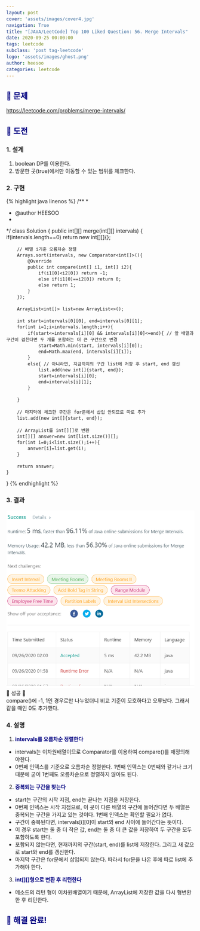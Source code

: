 ```yaml
---
layout: post
cover: 'assets/images/cover4.jpg'
navigation: True
title: "[JAVA/LeetCode] Top 100 Liked Question: 56. Merge Intervals"
date: 2020-09-25 00:00:00
tags: leetcode
subclass: 'post tag-leetcode'
logo: 'assets/images/ghost.png'
author: heesoo
categories: leetcode
---
```

## <span style="color:navy">👀 문제</span>
<https://leetcode.com/problems/merge-intervals/>

## <span style="color:navy">👊 도전</span>

### 1. 설계
1. boolean DP를 이용한다.
2. 방문한 곳(true)에서만 이동할 수 있는 범위를 체크한다.

### 2. 구현 
{% highlight java linenos %}
/**
 *
 * @author HEESOO
 *
 */
class Solution {
    public int[][] merge(int[][] intervals) {
        if(intervals.length==0) return new int[][]{};
        
        // 배열 i기준 오름차순 정렬
        Arrays.sort(intervals, new Comparator<int[]>(){
            @Override
            public int compare(int[] i1, int[] i2){
                if(i1[0]<i2[0]) return -1;
                else if(i1[0]==i2[0]) return 0;
                else return 1;
            }
        });
        
        ArrayList<int[]> list=new ArrayList<>();
        
        int start=intervals[0][0], end=intervals[0][1];
        for(int i=1;i<intervals.length;i++){
            if(start<=intervals[i][0] && intervals[i][0]<=end){ // 앞 배열과 구간이 겹친다면 두 개를 포함하는 더 큰 구간으로 변경
                start=Math.min(start, intervals[i][0]);
                end=Math.max(end, intervals[i][1]);
            }
            else{ // 아니라면, 지금까지의 구간 list에 저장 후 start, end 갱신               
                list.add(new int[]{start, end});
                start=intervals[i][0];
                end=intervals[i][1];
            }
            
        }
        
        // 마지막에 체크한 구간은 for문에서 삽입 안되므로 따로 추가
        list.add(new int[]{start, end});
        
        // ArrayList를 int[][]로 변환
        int[][] answer=new int[list.size()][];
        for(int i=0;i<list.size();i++){
            answer[i]=list.get(i);
        }
        
        return answer;
    }
}
{% endhighlight %}

### 3. 결과
![실행결과](./assets/images/200925_8.PNG)
🤟 성공 🤟   
compare()에 -1, 1인 경우로만 나누었더니 비교 기준이 모호하다고 오류났다. 그래서 같을 때인 0도 추가했다.

### 4. 설명
1. **<span style="color:navy">intervals를 오름차순 정렬한다</span>**
- intervals는 이차원배열이므로 Comparator를 이용하여 compare()를 재정의해야한다.
- 0번째 인덱스를 기준으로 오름차순 정렬한다. 1번째 인덱스는 0번째와 같거나 크기 때문에 굳이 1번째도 오름차순으로 정렬하지 않아도 된다.

2. **<span style="color:navy">중복되는 구간을 찾는다</span>**
- start는 구간의 시작 지점, end는 끝나는 지점을 저장한다.
- 0번째 인덱스는 시작 지점으로, 이 곳이 다른 배열의 구간에 들어간다면 두 배열은 중복되는 구간을 가지고 있는 것이다. 1번째 인덱스는 확인할 필요가 없다.
- 구간이 중복된다면, intervals[i][0]이 start와 end 사이에 들어간다는 뜻이다.
- 이 경우 start는 둘 중 더 작은 값, end는 둘 중 더 큰 값을 저장하여 두 구간을 모두 포함하도록 한다.
- 포함되지 않는다면, 현재까지의 구간(start, end)를 list에 저장한다. 그리고 새 값으로 start와 end를 갱신한다.
- 마지막 구간은 for문에서 삽입되지 않는다. 따라서 for문을 나온 후에 따로 list에 추가해야 한다.

3. **<span style="color:navy">int[][]형으로 변환 후 리턴한다</span>**
- 메소드의 리턴 형이 이차원배열이기 때문에, ArrayList에 저장한 값을 다시 형변환한 후 리턴한다.

  
## <span style="color:navy">👏 해결 완료!</span>
